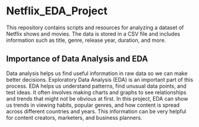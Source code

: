 # Netflix_EDA_Project
This repository contains scripts and resources for analyzing a dataset of Netflix shows and movies. The data is stored in a CSV file and includes information such as title, genre, release year, duration, and more.
## Importance of Data Analysis and EDA
Data analysis helps us find useful information in raw data so we can make better decisions. Exploratory Data Analysis (EDA) is an important part of this process. EDA helps us understand patterns, find unusual data points, and test ideas. It often involves making charts and graphs to see relationships and trends that might not be obvious at first. In this project, EDA can show us trends in viewing habits, popular genres, and how content is spread across different countries and years. This information can be very helpful for content creators, marketers, and business planners.
